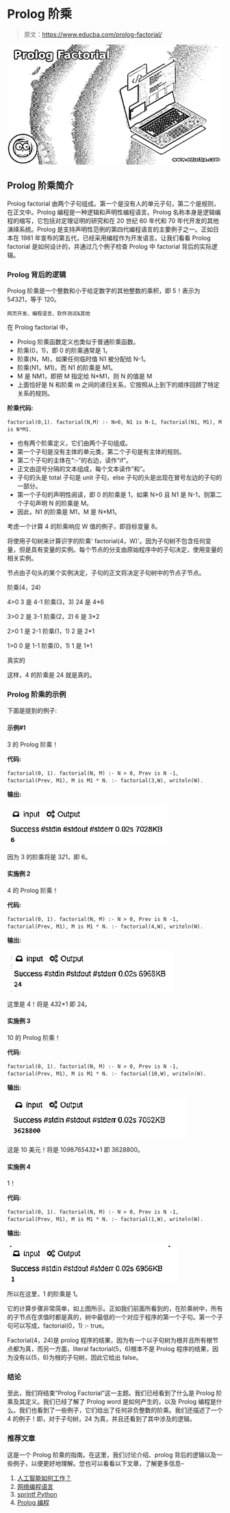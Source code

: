 # Prolog 阶乘

> 原文：<https://www.educba.com/prolog-factorial/>

![Prolog Factorial](img/f4777e7674b201c0c0e5478bab8b70a4.png)



## Prolog 阶乘简介

Prolog factorial 由两个子句组成。第一个是没有人的单元子句，第二个是规则，在正文中。Prolog 编程是一种逻辑和声明性编程语言。Prolog 名称本身是逻辑编程的缩写，它包括对定理证明的研究和在 20 世纪 60 年代和 70 年代开发的其他演绎系统。Prolog 是支持声明性范例的第四代编程语言的主要例子之一。正如日本在 1981 年宣布的第五代，已经采用编程作为开发语言。让我们看看 Prolog factorial 是如何设计的，并通过几个例子检查 Prolog 中 factorial 背后的实际逻辑。

### Prolog 背后的逻辑

Prolog 阶乘是一个整数和小于给定数字的其他整数的乘积，即 5！表示为 5*4*3*2*1，等于 120。

<small>网页开发、编程语言、软件测试&其他</small>

在 Prolog factorial 中，

*   Prolog 阶乘函数定义也类似于普通阶乘函数。
*   阶乘(0，1)，即 0 的阶乘通常是 1。
*   阶乘(N，M)，如果任何临时值 N1 被分配给 N-1。
*   阶乘(N1，M1)，而 N1 的阶乘是 M1。
*   M 是 NM1，即把 M 指定给 N*M1，则 N 的值是 M
*   上面恰好是 N 和阶乘 m 之间的递归关系，它按照从上到下的顺序回顾了特定关系的规则。

**阶乘代码:**

`factorial(0,1).
factorial(N,M) :-
N>0,
N1 is N-1,
factorial(N1, M1),
M is N*M1.`

*   也有两个阶乘定义，它们由两个子句组成。
*   第一个子句是没有主体的单元类，第二个子句是有主体的规则。
*   第二个子句的主体在“:-”的右边，读作“if”。
*   正文由逗号分隔的文本组成，每个文本读作“和”。
*   子句的头是 total 子句是 unit 子句，else 子句的头是出现在冒号左边的子句的一部分。
*   第一个子句的声明性阅读，即 0 的阶乘是 1，如果 N>0 且 N1 是 N-1，则第二个子句声明 N 的阶乘是 M。
*   因此，N1 的阶乘是 M1，M 是 N*M1。

考虑一个计算 4 的阶乘响应 W 值的例子，即目标变量 8。

将使用子句树来计算识字的阶乘' factorial(4，W)'。因为子句树不包含任何变量，但是具有变量的实例。每个节点的分支由原始程序中的子句决定，使用变量的相关实例。

节点由子句头的某个实例决定，子句的正文将决定子句树中的节点子节点。

阶乘(4，24)

4>0 3 是 4-1 阶乘(3，3) 24 是 4*6

3>0 2 是 3-1 阶乘(2，2) 6 是 3*2

2>0 1 是 2-1 阶乘(1，1) 2 是 2*1

1>0 0 是 1-1 阶乘(0，1) 1 是 1*1

真实的

这样，4 的阶乘是 24 就是真的。

### Prolog 阶乘的示例

下面是提到的例子:

#### 示例#1

3 的 Prolog 阶乘！

**代码:**

`factorial(0, 1).
factorial(N, M) :- N > 0, Prev is N -1, factorial(Prev, M1), M is M1 * N.
:- factorial(3,W), writeln(W).`

**输出:**

![Prolog Factorial 1](img/9d0aa28c11bcc0455189decfc06f9049.png)



因为 3 的阶乘将是 3*2*1，即 6。

#### 实施例 2

4 的 Prolog 阶乘！

**代码:**

`factorial(0, 1).
factorial(N, M) :- N > 0, Prev is N -1, factorial(Prev, M1), M is M1 * N.
:- factorial(4,W), writeln(W).`

**输出:**

![Prolog Factorial 2](img/3870661c0dafecef3211408563b6af66.png)



这里是 4！将是 4*3*2*1 即 24。

#### 实施例 3

10 的 Prolog 阶乘！

**代码:**

`factorial(0, 1).
factorial(N, M) :- N > 0, Prev is N -1, factorial(Prev, M1), M is M1 * N.
:- factorial(10,W), writeln(W).`

**输出:**

![for 10!](img/c360edf7ef6afa2c460019a640d448b8.png)



这是 10 美元！将是 10*9*8*7*6*5*4*3*2*1 即 3628800。

#### 实施例 4

1！

**代码:**

`factorial(0, 1).
factorial(N, M) :- N > 0, Prev is N -1, factorial(Prev, M1), M is M1 * N.
:- factorial(1,W), writeln(W).`

**输出:**

![for 1!](img/8eb3dcfe3fadbb9a30ce80b8ef10b68b.png)



所以在这里，1 的阶乘是 1。

它的计算步骤非常简单，如上图所示。正如我们前面所看到的，在阶乘树中，所有的子节点在求值时都是真的，树中最低的一个对应于程序的第一个子句。第一个子句可以写成，factorial(0，1) :- true。

Factorial(4，24)是 prolog 程序的结果，因为有一个以子句树为根并且所有根节点都为真，而另一方面，literal factorial(5，6)根本不是 Prolog 程序的结果，因为没有以(5，6)为根的子句树，因此它给出 false。

### 结论

至此，我们将结束“Prolog Factorial”这一主题。我们已经看到了什么是 Prolog 阶乘及其定义。我们已经了解了 Prolog word 是如何产生的，以及 Prolog 编程是什么。我们也看到了一些例子，它们给出了任何非负整数的阶乘。我们还描述了一个 4 的例子！即，对于子句树，24 为真，并且还看到了其中涉及的逻辑。

### 推荐文章

这是一个 Prolog 阶乘的指南。在这里，我们讨论介绍、prolog 背后的逻辑以及一些例子，以便更好地理解。您也可以看看以下文章，了解更多信息–

1.  [人工智能如何工作？](https://www.educba.com/how-artificial-intelligence-works/)
2.  [网络编程语言](https://www.educba.com/web-programming-languages/)
3.  [sprintf Python](https://www.educba.com/sprintf-python/)
4.  [Prolog 编程](https://www.educba.com/prolog-programming/)





